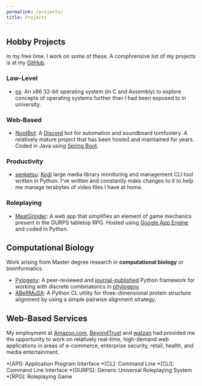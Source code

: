 ```yaml
---
permalink: /projects/
title: Projects
---
```


## Hobby Projects

In my free time, I work on some of these. A comphrensive list of my projects is at my [GitHub](http://github.com/AlexSafatli?tab=repositories).

### Low-Level

  - [os](https://github.com/AlexSafatli/os): An x86 32-bit operating system (in C and Assembly) to explore concepts of operating systems further than I had been exposed to in university.

### Web-Based

  - [NootBot](https://github.com/AlexSafatli/NootBot): A [Discord](https://discordapp.com) bot for automation and soundboard tomfoolery. A relatively mature project that has been hosted and maintained for years. Coded in Java using [Spring Boot](https://spring.io/projects/spring-boot). 

### Productivity

  - [senketsu](https://github.com/AlexSafatli/senketsu): [Kodi](https://kodi.tv/) large media library monitoring and management CLI tool written in Python. I've written and constantly make changes to it to help me manage terabytes of video files I have at home.

### Roleplaying

  - [MeatGrinder](https://github.com/AlexSafatli/MeatGrinder): A web app that simplifies an element of game mechanics present in the GURPS tabletop RPG. Hosted using [Google App Engine](https://cloud.google.com/appengine/docs) and coded in Python.

## Computational Biology

Work arising from Master degree research in **computational biology** or bioinformatics.

  - [Pylogeny](https://github.com/AlexSafatli/Pylogeny): A peer-reviewed and [journal-published](https://peerj.com/articles/cs-9/) Python framework for working with discrete combinatorics in [phylogeny](http://en.wikipedia.org/wiki/Phylogenetics).
  - [ABeRMuSA](https://github.com/AlexSafatli/ABeRMuSA): A Python CL utility for three-dimensional protein structure alignment by using a simple pairwise alignment strategy.

## Web-Based Services

My employment at [Amazon.com](http://amazon.com), [BeyondTrust](http://beyondtrust.com) and [watzan](http://watzan.com) had provided me the opportunity to work on relatively real-time, high-demand web applications in areas of e-commerce, enterprise security, retail, health, and media entertainment.

*[API]: Application Program Interface
*[CL]: Command Line
*[CLI]: Command Line Interface
*[GURPS]: Generic Universal Roleplaying System
*[RPG]: Roleplaying Game
